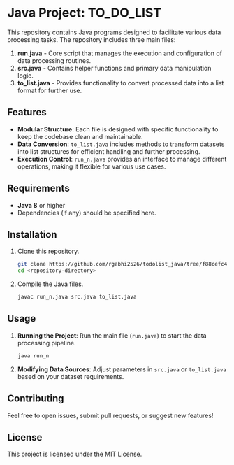 
# Java Project: TO_DO_LIST

This repository contains Java programs designed to facilitate various data processing tasks. The repository includes three main files:

1. **run.java** - Core script that manages the execution and configuration of data processing routines.
2. **src.java** - Contains helper functions and primary data manipulation logic.
3. **to_list.java** - Provides functionality to convert processed data into a list format for further use.

## Features

- **Modular Structure**: Each file is designed with specific functionality to keep the codebase clean and maintainable.
- **Data Conversion**: `to_list.java` includes methods to transform datasets into list structures for efficient handling and further processing.
- **Execution Control**: `run_n.java` provides an interface to manage different operations, making it flexible for various use cases.

## Requirements

- **Java 8** or higher
- Dependencies (if any) should be specified here.

## Installation

1. Clone this repository.
   ```bash
   git clone https://github.com/rgabhi2526/todolist_java/tree/f88cefc49170eef609d798f4ed48cb1e9b2f4f4d
   cd <repository-directory>
   ```
2. Compile the Java files.
   ```bash
   javac run_n.java src.java to_list.java
   ```

## Usage

1. **Running the Project**:
   Run the main file (`run.java`) to start the data processing pipeline.
   ```bash
   java run_n
   ```

2. **Modifying Data Sources**:
   Adjust parameters in `src.java` or `to_list.java` based on your dataset requirements.

## Contributing

Feel free to open issues, submit pull requests, or suggest new features!

## License

This project is licensed under the MIT License.
